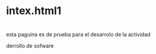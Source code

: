# intex.html1
<!DOCTYPE html>
<html>
<a href=""></a>
<abbr></abbr>
<head>
	<h1></h1>
	<title> construcciones velandia</title>
</head>
<body>
<p>esta paguina es de prueba para el desarrolo de la actividad</p>
<p>derrollo de sofware</p>
<h1></h1>
</body>
</html>